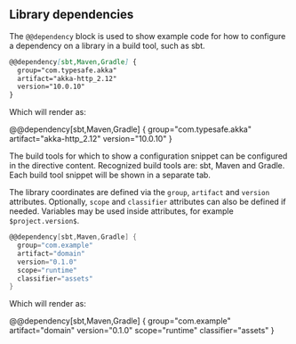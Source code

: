 Library dependencies
--------------------

The `@@dependency` block is used to show example code for how to configure a
dependency on a library in a build tool, such as sbt.

```markdown
@@dependency[sbt,Maven,Gradle] {
  group="com.typesafe.akka"
  artifact="akka-http_2.12"
  version="10.0.10"
}
```

Which will render as:

@@dependency[sbt,Maven,Gradle] {
  group="com.typesafe.akka"
  artifact="akka-http_2.12"
  version="10.0.10"
}

The build tools for which to show a configuration snippet can be configured in the directive content. Recognized build tools are: sbt, Maven and Gradle. Each build tool snippet will be shown in a separate tab.

The library coordinates are defined via the `group`, `artifact` and `version` attributes. Optionally, `scope` and `classifier` attributes can also be defined if needed. Variables may be used inside attributes, for example `$project.version$`.

```scala
@@dependency[sbt,Maven,Gradle] {
  group="com.example"
  artifact="domain"
  version="0.1.0"
  scope="runtime"
  classifier="assets"
}
```

Which will render as:

@@dependency[sbt,Maven,Gradle] {
  group="com.example"
  artifact="domain"
  version="0.1.0"
  scope="runtime"
  classifier="assets"
}
